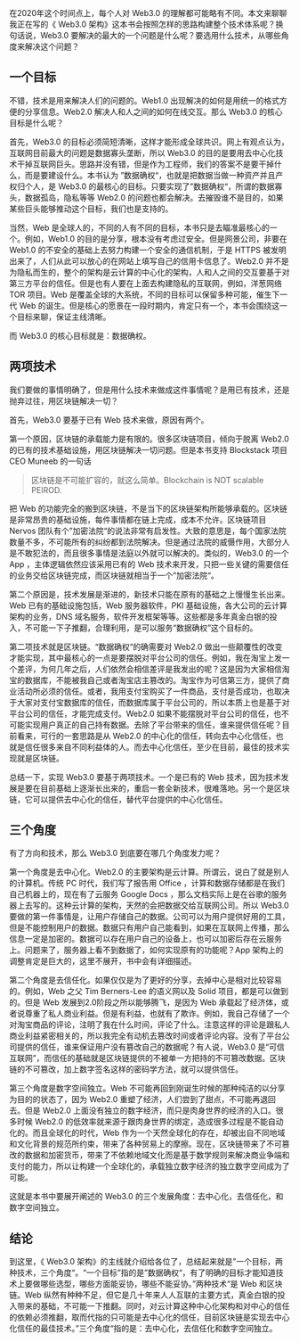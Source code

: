 在2020年这个时间点上，每个人对 Web3.0 的理解都可能略有不同。本文来聊聊我正在写的《 Web3.0 架构》这本书会按照怎样的思路构建整个技术体系呢？换句话说，Web3.0 要解决的最大的一个问题是什么呢？要选用什么技术，从哪些角度来解决这个问题？

## 一个目标

不错，技术是用来解决人们的问题的。Web1.0 出现解决的如何是用统一的格式方便的分享信息。Web2.0 解决人和人之间的如何在线交互。那么 Web3.0 的核心目标是什么呢？

首先，Web3.0 的目标必须简短清晰，这样才能形成全球共识。网上有观点认为，互联网目前最大的问题是数据寡头垄断，所以 Web3.0 的目的是要用去中心化技术干掉互联网巨头。思路并没有错，但是作为工程师，我们的答案不是要干掉什么，而是要建设什么。本书认为 ”数据确权“，也就是把数据当做一种资产并且产权归个人，是 Web3.0 的最核心的目标。只要实现了”数据确权“，所谓的数据寡头，数据孤岛，隐私等等 Web2.0 的问题也都会解决。去摧毁谁不是目的，如果某些巨头能够推动这个目标，我们也是支持的。

当然，Web 是全球人的，不同的人有不同的目标，本书只是去瞄准最核心的一个。例如，Web1.0 的目的是分享，根本没有考虑过安全。但是网景公司，非要在 Web1.0 的不安全的基础上去努力构建一个安全的通信机制，于是 HTTPS 被发明出来了，人们从此可以放心的在网站上填写自己的信用卡信息了。Web2.0 并不是为隐私而生的，整个的架构是云计算的中心化的架构，人和人之间的交互要基于对第三方平台的信任。但是也有人要在上面去构建隐私的互联网，例如，洋葱网络 TOR 项目。Web 是覆盖全球的大系统，不同的目标可以保留多种可能，催生下一代 Web 的诞生。但是核心的愿景在一段时期内，肯定只有一个，本书会围绕这一个目标来聊，保证主线清晰。

而 Web3.0 的核心目标就是：数据确权。

## 两项技术

我们要做的事情明确了，但是用什么技术来做成这件事情呢？是用已有技术，还是抛弃过往，用区块链解决一切？

首先，Web3.0 要基于已有 Web 技术来做，原因有两个。

第一个原因，区块链的承载能力是有限的。很多区块链项目，倾向于脱离 Web2.0 的已有的技术基础设施，用区块链解决一切问题。但是本书支持 Blockstack 项目 CEO Muneeb 的一句话

> 区块链是不可能扩容的，就这么简单。Blockchain is NOT scalable PEIROD.

把 Web 的功能完全的搬到区块链，不是当下的区块链架构所能够承载的。区块链是非常昂贵的基础设施，每件事情都在链上完成，成本不允许。区块链项目 Nervos 团队有个”加密法院“的说法非常有启发性。大致的意思是，每个国家法院数量不多，不可能所有的纠纷都到法院解决。但是通过法院的威慑作用，大部分人是不敢犯法的，而且很多事情是法庭以外就可以解决的。类似的，Web3.0 的一个 App ，主体逻辑依然应该采用已有的 Web 技术来开发，只把一些关键的需要信任的业务交给区块链完成，而区块链就相当于一个”加密法院“。

第二个原因是，技术发展是渐进的，新技术只能在原有的基础之上慢慢生长出来。Web 已有的基础设施包括，Web 服务器软件，PKI 基础设施，各大公司的云计算架构的业务，DNS 域名服务，软件开发框架等等。这些都是多年真金白银的投入，不可能一下子推翻，合理利用，是可以服务“数据确权”这个目标的。

第二项技术就是区块链。“数据确权“的确需要对 Web2.0 做出一些颠覆性的改变才能实现，其中最核心的一点是要摆脱对平台公司的信任。例如，我在淘宝上发一个差评，为何几年之后，人们依然会相信差评是我发出的呢？这是因为大家相信淘宝的数据库，不能被我自己或者淘宝店主篡改的。淘宝作为可信第三方，提供了商业活动所必须的信任。或者，我用支付宝购买了一件商品，支付是否成功，也取决于大家对支付宝数据库的信任，而数据库属于平台公司的，所以本质上也是基于对平台公司的信任，才能完成支付。Web2.0 如果不能摆脱对平台公司的信任，也不可能实现用户真正的自己持有数据。去除了平台带来的信任，谁来提供信任呢？目前看来，可行的一套思路是从 Web2.0 的中心化的信任，转向去中心化信任，也就是信任很多来自不同利益体的人。而去中心化信任，至少在目前，最佳的技术实现就是区块链。

总结一下，实现 Web3.0 要基于两项技术。一个是已有的 Web 技术，因为技术发展是要在目前基础上逐渐长出来的，重启一套全新技术，很难落地。另一个是区块链，它可以提供去中心化的信任，替代平台提供的中心化信任。

## 三个角度

有了方向和技术，那么 Web3.0 到底要在哪几个角度发力呢？

第一个角度是去中心化。Web2.0 的主要架构是云计算。所谓云，说白了就是别人的计算机。传统 PC 时代，我们写了报告用 Office ，计算和数据存储都是在我们自己机器上的，现在有了云服务 Google Docs ，那么文档实际上是在谷歌的服务器上去写的。这种云计算的架构，天然的会把数据交给互联网公司。所以 Web3.0 要做的第一件事情是，让用户存储自己的数据。公司可以为用户提供好用的工具，但是不能控制用户的数据。数据只有用户自己能看到，如果在互联网上传播，那么信息一定是加密的。数据可以存在用户自己的设备上，也可以加密后存在云服务上。问题来了，服务器上看不到数据了，如何实现原有的功能呢？App 架构上的调整肯定是巨大的，这里不展开，书中会有详细描述。

第二个角度是去信任化。如果仅仅是为了更好的分享，去掉中心是相对比较容易的。例如，Web 之父 Tim Berners-Lee 的语义网以及 Solid 项目，都是可以做到的。但是 Web 发展到2.0阶段之所以能够腾飞，是因为 Web 承载起了经济体，或者说尊重了私人商业利益。但是有利益，也就有了欺诈。例如，我自己存储了一个对淘宝商品的评论，注明了我在什么时间，评论了什么。注意这样的评论是跟私人商业利益紧密相关的，所以我完全有动机去篡改时间或者评论内容。没有了平台公司提供的信任，谁来保证用户没有篡改自己的数据呢？有人说，Web3.0 是“可信互联网”，而信任的基础就是区块链提供的不被单一方把持的不可篡改数据。区块链的不可篡改，加上数字签名这样的密码学方法，就可以提供信任。

第三个角度是数字空间独立。Web 不可能再回到刚诞生时候的那种纯洁的以分享为目的的状态了，因为 Web2.0 重塑了经济，人们尝到了甜点，不可能再退回去。但是 Web2.0 上面没有独立的数字经济，而只是肉身世界的经济的入口。很多时候 Web2.0 的低效率就来源于跟肉身世界的绑定，造成很多过程是不能自动化的。而且全球化的时代，Web 作为一个天然全球化的存在，却被出自不同地域和文化背景的规范所约束，带来了各种贸易上的摩擦。现在，区块链带来了不可篡改的数据和加密货币，带来了不依赖地域文化而是基于数学规则来解决商业争端和支付的能力，所以让构建一个全球化的，承载独立数字经济的独立数字空间成为了可能。

这就是本书中要展开阐述的 Web3.0 的三个发展角度：去中心化，去信任化，和数字空间独立。

## 结论

到这里，《 Web3.0 架构》的主线就介绍给各位了，总结起来就是”一个目标，两种技术，三个角度“。“一个目标”指的是”数据确权“，有了明确的目标才能知道技术上要做哪些选型，哪些方面能妥协，哪些不能妥协。”两种技术“是 Web 和区块链。Web 纵然有种种不足，但它是几十年来人人互联的主要方式，真金白银的投入带来的基础，不可能一下推翻。同时，对云计算这种中心化架构和对中心的信任的依赖必须推翻，取而代指的只可能是去中心化的信任，目前区块链是实现去中心化信任的最佳技术。”三个角度“指的是：去中心化，去信任化和数字空间独立。
